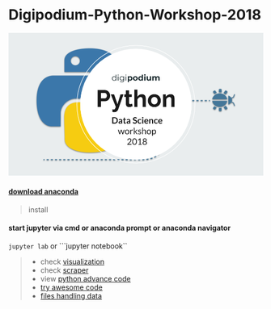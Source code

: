 # Digipodium-Python-Workshop-2018
<img src="Python Presentation september (1).png">

#### [download anaconda](https://www.anaconda.com/download/#windows)
> install
#### start jupyter via cmd or anaconda prompt or anaconda navigator
```jupyter lab```
or
```jupyter notebook``


> - check [visualization](https://github.com/zaid-kamil/Digipodium-Python-Worksop-/blob/master/Workshop_codes.ipynb)
> - check [scraper](https://github.com/zaid-kamil/Digipodium-Python-Workshop/tree/master/scraper)
> - view [python advance code](https://github.com/zaid-kamil/Digipodium-Python-Workshop/blob/master/python_advance_codes.ipynb)
> - [try awesome code](https://github.com/zaid-kamil/Digipodium-Python-Workshop/blob/master/try_this_thing.ipynb)
> - [files handling data](https://github.com/zaid-kamil/Digipodium-Python-Workshop/tree/master/data)
